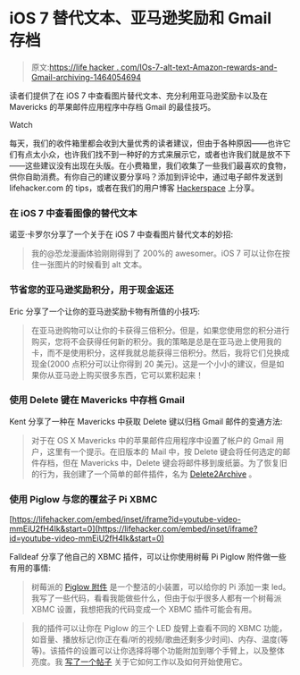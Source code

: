# iOS 7 替代文本、亚马逊奖励和 Gmail 存档

> 原文:[https://life hacker . com/IOs-7-alt-text-Amazon-rewards-and-Gmail-archiving-1464054694](https://lifehacker.com/ios-7-alt-text-amazon-rewards-and-gmail-archiving-1464054694)

读者们提供了在 iOS 7 中查看图片替代文本、充分利用亚马逊奖励卡以及在 Mavericks 的苹果邮件应用程序中存档 Gmail 的最佳技巧。

Watch

每天，我们的收件箱里都会收到大量优秀的读者建议，但由于各种原因——也许它们有点太小众，也许我们找不到一种好的方式来展示它，或者也许我们就是放不下——这些建议没有出现在头版。在小费箱里，我们收集了一些我们最喜欢的食物，供你自助消费。有你自己的建议要分享吗？添加到评论中，通过电子邮件发送到 lifehacker.com 的 tips，或者在我们的用户博客 [Hackerspace](http://hackerspace.lifehacker.com) 上分享。

### 在 iOS 7 中查看图像的替代文本

诺亚·卡罗尔分享了一个关于在 iOS 7 中查看图片替代文本的妙招:

> 我的@恐龙漫画体验刚刚得到了 200%的 awesomer。iOS 7 可以让你在按住一张图片的时候看到 alt 文本。

### 节省您的亚马逊奖励积分，用于现金返还

Eric 分享了一个让你的亚马逊奖励卡物有所值的小技巧:

> 在亚马逊购物可以让你的卡获得三倍积分。但是，如果您使用您的积分进行购买，您将不会获得任何新的积分。我的策略是总是在亚马逊上使用我的卡，而不是使用积分，这样我就总能获得三倍积分。然后，我将它们兑换成现金(2000 点积分可以让你得到 20 美元)。这是一个小小的建议，但是如果你从亚马逊上购买很多东西，它可以累积起来！

### 使用 Delete 键在 Mavericks 中存档 Gmail

Kent 分享了一种在 Mavericks 中获取 Delete 键以归档 Gmail 邮件的变通方法:

> 对于在 OS X Mavericks 中的苹果邮件应用程序中设置了帐户的 Gmail 用户，这里有一个提示。在旧版本的 Mail 中，按 Delete 键会将任何选定的邮件存档，但在 Mavericks 中，Delete 键会将邮件移到废纸篓。为了恢复旧的行为，我创建了一个简单的邮件插件，名为 [Delete2Archive](http://akgungor.com/2013/11/11/delete2archive-archive-gmail-messages-using-delete-key-os-x-mavericks-mail/) 。

### 使用 Piglow 与您的覆盆子 Pi XBMC

 [https://lifehacker.com/embed/inset/iframe?id=youtube-video-mmEiU2fH4Ik&start=0](https://lifehacker.com/embed/inset/iframe?id=youtube-video-mmEiU2fH4Ik&start=0) 

Falldeaf 分享了他自己的 XBMC 插件，可以让你使用树莓 Pi Piglow 附件做一些有用的事情:

> 树莓派的 [Piglow 附件](http://www.adafruit.com/products/1488) 是一个整洁的小装置，可以给你的 Pi 添加一束 led。我写了一些代码，看看我能做些什么，但由于似乎很多人都有一个树莓派 XBMC 设置，我想把我的代码变成一个 XBMC 插件可能会有用。

> 我的插件可以让你在 Piglow 的三个 LED 旋臂上查看不同的 XBMC 功能，如音量、播放标记(你正在看/听的视频/歌曲还剩多少时间)、内存、温度(等等)。该插件的设置可以让你选择将哪个功能附加到哪个手臂上，以及整体亮度。我 [写了一个帖子](http://falldeaf.com/2013/11/the-xbmc-piglow-information-display-addon/) 关于它如何工作以及如何开始使用它。